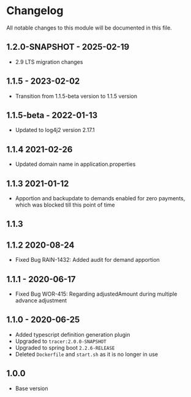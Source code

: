 

# Changelog
All notable changes to this module will be documented in this file.
## 1.2.0-SNAPSHOT - 2025-02-19
- 2.9 LTS migration changes

## 1.1.5 - 2023-02-02

- Transition from 1.1.5-beta version to 1.1.5 version

## 1.1.5-beta - 2022-01-13
- Updated to log4j2 version 2.17.1

## 1.1.4 2021-02-26

- Updated domain name in application.properties

## 1.1.3 2021-01-12

- Apportion and backupdate to demands enabled for zero payments, which was blocked till this point of time

## 1.1.3 

## 1.1.2 2020-08-24
- Fixed Bug RAIN-1432: Added audit for demand apportion

## 1.1.1 - 2020-06-17

- Fixed Bug WOR-415: Regarding adjustedAmount during multiple advance adjustment

## 1.1.0 - 2020-06-25
- Added typescript definition generation plugin
- Upgraded to `tracer:2.0.0-SNAPSHOT`
- Upgraded to spring boot `2.2.6-RELEASE`
- Deleted `Dockerfile` and `start.sh` as it is no longer in use

## 1.0.0

- Base version
